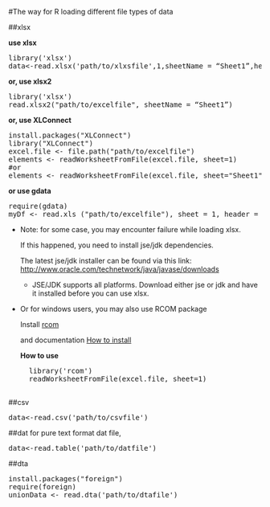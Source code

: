 #The way for R loading different file types of data


##xlsx

**use xlsx**

<pre>
library('xlsx')
data<-read.xlsx('path/to/xlxsfile',1,sheetName = “Sheet1”,header=TRUE)
</pre>

**or, use xlsx2**

<pre>
library('xlsx')
read.xlsx2("path/to/excelfile", sheetName = “Sheet1”)
</pre>

**or, use XLConnect**

<pre>
install.packages("XLConnect")
library("XLConnect")
excel.file <- file.path("path/to/excelfile")
elements <- readWorksheetFromFile(excel.file, sheet=1)
#or
elements <- readWorksheetFromFile(excel.file, sheet="Sheet1")
</pre>

**or use gdata**
<pre>
require(gdata)
myDf <- read.xls ("path/to/excelfile"), sheet = 1, header = TRUE)
</pre>


* Note: for some case, you may encounter failure while loading xlsx.

	If this happened, you need to install jse/jdk dependencies. 

	The latest jse/jdk installer can be found via this link: http://www.oracle.com/technetwork/java/javase/downloads

	* JSE/JDK supports all platforms. Download either jse or jdk and have it installed before you can use xlsx.

* Or for windows users, you may also use RCOM package

	Install [rcom](http://rcom.univie.ac.at/download.html)

	and documentation [How to install](http://homepage.univie.ac.at/erich.neuwirth/php/rcomwiki/doku.php?id=wiki:how_to_install)

	**How to use**

	<pre>
	library('rcom')
	readWorksheetFromFile(excel.file, sheet=1)
	</pre>


##csv

<pre>data<-read.csv('path/to/csvfile')</pre>



##dat
for pure text format dat file,
<pre>
data<-read.table('path/to/datfile')
</pre>



##dta

<pre>
install.packages("foreign")
require(foreign)
unionData <- read.dta('path/to/dtafile')
</pre>
